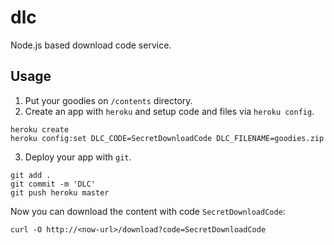 # dlc

Node.js based download code service.

## Usage

1. Put your goodies on `/contents` directory.
2. Create an app with `heroku` and setup code and files via `heroku config`.

```
heroku create
heroku config:set DLC_CODE=SecretDownloadCode DLC_FILENAME=goodies.zip
```

3. Deploy your app with `git`.

```
git add .
git commit -m 'DLC'
git push heroku master
```

Now you can download the content with code `SecretDownloadCode`:

```
curl -O http://<now-url>/download?code=SecretDownloadCode
```